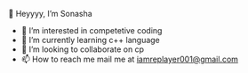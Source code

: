  👋 Heyyyy, I’m Sonasha
- 👀 I’m interested in competetive coding
- 🌱 I’m currently learning c++ language
- 💞️ I’m looking to collaborate on cp
- 📫 How to reach me mail me at iamreplayer001@gmail.com

<!---
Sonasha01/Sonasha01 is a ✨ special ✨ repository because its `README.md` (this file) appears on your GitHub profile.
You can click the Preview link to take a look at your changes.
--->
